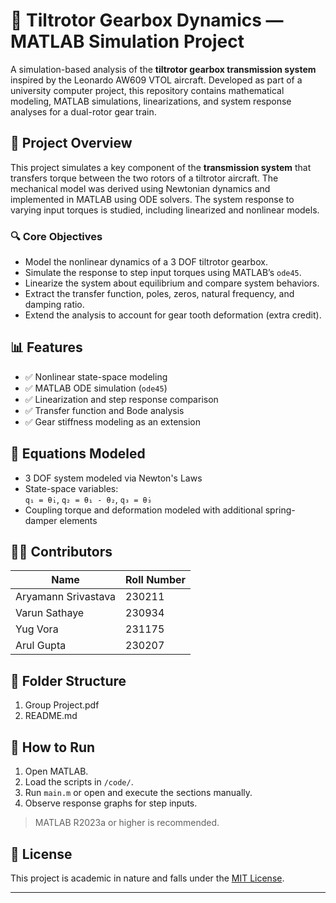# 🚁 Tiltrotor Gearbox Dynamics — MATLAB Simulation Project

A simulation-based analysis of the **tiltrotor gearbox transmission system** inspired by the Leonardo AW609 VTOL aircraft. Developed as part of a university computer project, this repository contains mathematical modeling, MATLAB simulations, linearizations, and system response analyses for a dual-rotor gear train.

## 📌 Project Overview

This project simulates a key component of the **transmission system** that transfers torque between the two rotors of a tiltrotor aircraft. The mechanical model was derived using Newtonian dynamics and implemented in MATLAB using ODE solvers. The system response to varying input torques is studied, including linearized and nonlinear models.

### 🔍 Core Objectives

- Model the nonlinear dynamics of a 3 DOF tiltrotor gearbox.
- Simulate the response to step input torques using MATLAB’s `ode45`.
- Linearize the system about equilibrium and compare system behaviors.
- Extract the transfer function, poles, zeros, natural frequency, and damping ratio.
- Extend the analysis to account for gear tooth deformation (extra credit).

## 📊 Features

- ✅ Nonlinear state-space modeling
- ✅ MATLAB ODE simulation (`ode45`)
- ✅ Linearization and step response comparison
- ✅ Transfer function and Bode analysis
- ✅ Gear stiffness modeling as an extension


## 🧮 Equations Modeled

- 3 DOF system modeled via Newton's Laws
- State-space variables:  
  `q₁ = θ̇₁`, `q₂ = θ₁ - θ₂`, `q₃ = θ̇₃`
- Coupling torque and deformation modeled with additional spring-damper elements

## 🧑‍💻 Contributors

| Name                | Roll Number |
|---------------------|-------------|
| Aryamann Srivastava | 230211      |
| Varun Sathaye       | 230934      |
| Yug Vora            | 231175      |
| Arul Gupta          | 230207      |


## 📂 Folder Structure

1.  Group Project.pdf
2.  README.md


## 📌 How to Run

1. Open MATLAB.
2. Load the scripts in `/code/`.
3. Run `main.m` or open and execute the sections manually.
4. Observe response graphs for step inputs.

> MATLAB R2023a or higher is recommended.

## 📜 License

This project is academic in nature and falls under the [MIT License](LICENSE).

---
